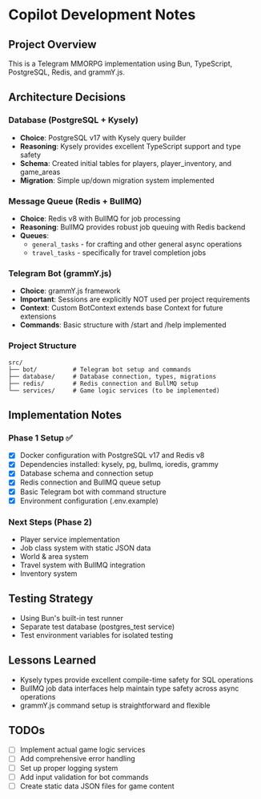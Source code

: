# Copilot Development Notes

## Project Overview
This is a Telegram MMORPG implementation using Bun, TypeScript, PostgreSQL, Redis, and grammY.js.

## Architecture Decisions

### Database (PostgreSQL + Kysely)
- **Choice**: PostgreSQL v17 with Kysely query builder
- **Reasoning**: Kysely provides excellent TypeScript support and type safety
- **Schema**: Created initial tables for players, player_inventory, and game_areas
- **Migration**: Simple up/down migration system implemented

### Message Queue (Redis + BullMQ)
- **Choice**: Redis v8 with BullMQ for job processing
- **Reasoning**: BullMQ provides robust job queuing with Redis backend
- **Queues**: 
  - `general_tasks` - for crafting and other general async operations
  - `travel_tasks` - specifically for travel completion jobs

### Telegram Bot (grammY.js)
- **Choice**: grammY.js framework
- **Important**: Sessions are explicitly NOT used per project requirements
- **Context**: Custom BotContext extends base Context for future extensions
- **Commands**: Basic structure with /start and /help implemented

### Project Structure
```
src/
├── bot/          # Telegram bot setup and commands
├── database/     # Database connection, types, migrations
├── redis/        # Redis connection and BullMQ setup
└── services/     # Game logic services (to be implemented)
```

## Implementation Notes

### Phase 1 Setup ✅
- [x] Docker configuration with PostgreSQL v17 and Redis v8
- [x] Dependencies installed: kysely, pg, bullmq, ioredis, grammy
- [x] Database schema and connection setup
- [x] Redis connection and BullMQ queue setup
- [x] Basic Telegram bot with command structure
- [x] Environment configuration (.env.example)

### Next Steps (Phase 2)
- Player service implementation
- Job class system with static JSON data
- World & area system
- Travel system with BullMQ integration
- Inventory system

## Testing Strategy
- Using Bun's built-in test runner
- Separate test database (postgres_test service)
- Test environment variables for isolated testing

## Lessons Learned
- Kysely types provide excellent compile-time safety for SQL operations
- BullMQ job data interfaces help maintain type safety across async operations
- grammY.js command setup is straightforward and flexible

## TODOs
- [ ] Implement actual game logic services
- [ ] Add comprehensive error handling
- [ ] Set up proper logging system
- [ ] Add input validation for bot commands
- [ ] Create static data JSON files for game content